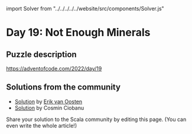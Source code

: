 import Solver from "../../../../../website/src/components/Solver.js"

# Day 19: Not Enough Minerals

## Puzzle description

https://adventofcode.com/2022/day/19

## Solutions from the community

- [Solution](https://github.com/erikvanoosten/advent-of-code/blob/main/src/main/scala/nl/grons/advent/y2022/Day19.scala) by [Erik van Oosten](https://github.com/erikvanoosten)
- [Solution](https://github.com/cosminci/advent-of-code/blob/master/src/main/scala/com/github/cosminci/aoc/_2022/Day19.scala) by Cosmin Ciobanu

Share your solution to the Scala community by editing this page. (You can even write the whole article!)
